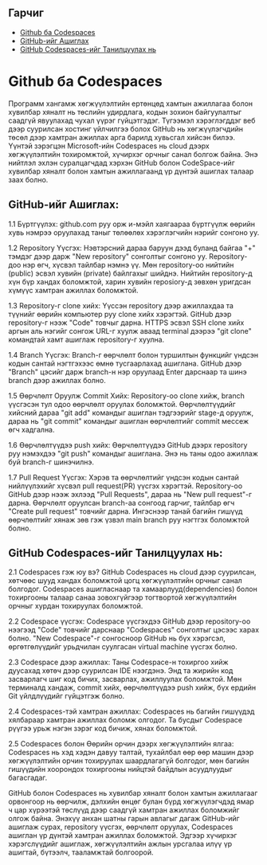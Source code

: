 ## Гарчиг

- [Github ба Codespaces](#github-ба-codespaces)
- [GitHub-ийг Ашиглах](#github-ийг-ашиглах)
- [GitHub Codespaces-ийг Танилцуулах нь](#github-codespaces-ийг-танилцуулах-нь)

# Github ба Codespaces

Программ хангамж хөгжүүлэлтийн ертөнцөд хамтын ажиллагаа болон хувилбар хяналт нь төслийн удирдлага, кодын зохион байгуулалтыг саадгүй явуулахад чухал үүрэг гүйцэтгэдэг. Түгээмэл хэрэглэгддэг веб дээр суурилсан хостинг үйлчилгээ болох GitHub нь хөгжүүлэгчдийн төсөл дээр хамтран ажиллах арга барилд хувьсгал хийсэн билээ. Үүнтэй зэрэгцэн Microsoft-ийн Codespaces нь cloud дээрх хөгжүүлэлтийн тохиромжтой, хүчирхэг орчныг санал болгож байна. Энэ нийтлэл эхлэн суралцагчдад хэрхэн GitHub болон CodeSpace-ийг хувилбар хяналт болон хамтын ажиллагаанд үр дүнтэй ашиглах талаар заах болно.

## GitHub-ийг Ашиглах:

1.1 Бүртгүүлэх:
github.com руу орж и-мэйл хаягаараа бүртгүүлж өөрийн хувь нэмрээ оруулахад таныг төлөөлөх хэрэглэгчийн нэрийг сонгоно уу.

1.2 Repository Үүсгэх:
Нэвтэрсний дараа баруун дээд буланд байгаа "+" тэмдэг дээр дарж "New repository" сонголтыг сонгоно уу. Repository-доо нэр өгч, хүсвэл тайлбар нэмнэ үү. Мөн repository-оо нийтийн (public) эсвэл хувийн (private) байлгахыг шийднэ. Нийтийн repository-д хүн бүр хандах боломжтой, харин хувийн reposiory-д зөвхөн уригдсан хүмүүс хамтран ажиллах боломжтой.

1.3 Repository-г clone хийх:
Үүссэн repository дээр ажиллахдаа та түүнийг өөрийн компьютер руу clone хийх хэрэгтэй. GitHub дээр repository-г нээж "Code" товчыг дарна. HTTPS эсвэл SSH clone хийх аргын аль нэгийг сонгож URL-г хуулж аваад terminal дээрээ "git clone" командтай хамт ашиглаж repository-г хуулна.

1.4 Branch Үүсгэх:
Branch-г өөрчлөлт болон туршилтын функцийг үндсэн кодын сантай нэгтгэхээс өмнө тусгаарлахад ашиглана. GitHub дээр "Branch" цэсийг дарж branch-н нэр оруулаад Enter дарснаар та шинэ branch дээр ажиллах болно.

1.5 Өөрчлөлт Оруулж Commit Хийх:
Repository-оо clone хийж, branch үүсгэсэн тул одоо өөрчлөлт оруулах боломжтой. Өөрчлөлтүүдийг хийсний дараа "git add" командыг ашиглан тэдгээрийг stage-д оруулж, дараа нь "git commit" командыг ашиглан өөрчлөлтийг commit мессеж өгч хадгална.

1.6 Өөрчлөлтүүдээ push хийх:
Өөрчлөлтүүдээ GitHub дээрх repository руу нэмэхдээ "git push" командыг ашиглана. Энэ нь таны одоо ажиллаж буй branch-г шинэчилнэ.

1.7 Pull Request Үүсгэх:
Хэрэв та өөрчлөлтийг үндсэн кодын сантай нийлүүлэхийг хүсвэл pull request(PR) үүсгэх хэрэгтэй. Repository-оо GitHub дээр нээж эхлээд "Pull Requests", дараа нь "New pull request"-г дарна. Өөрчлөлт оруулсан branch-аа сонгоод гарчиг, тайлбар өгч "Create pull request" товчийг дарна. Ингэснээр танай багийн гишүүд өөрчлөлтийг хянаж зөв гэж үзвэл main branch руу нэгтгэх боломжтой болно.

## GitHub Codespaces-ийг Танилцуулах нь:

2.1 Codespaces гэж юу вэ?
GitHub Codespaces нь cloud дээр суурилсан, хөтчөөс шууд хандах боломжтой цогц хөгжүүлэлтийн орчныг санал болгодог. Codespaces ашигласнаар та хамаарлууд(dependencies) болон тохиргооны талаар санаа зовохгүйгээр тогтвортой хөгжүүлэлтийн орчныг хурдан тохируулах боломжтой.

2.2 Codespace үүсгэх:
Codespace үүсгэхдээ GitHub дээр repository-оо нээгээд "Code" товчийг дарснаар "Codespaces" сонголтыг цэсээс харах болно. "New Codespace"-г сонгосноор GitHub нь бүх хэрэгсэл, өргөтгөлүүдийг урьдчилан суулгасан virtual machine үүсгэх болно.

2.3 Codespace дээр ажиллах:
Таны Codespace-н тохиргоо хийж дуусахад хөтөч дээр суурилсан IDE нээгдэнэ. Энд та жирийн код засварлагч шиг код бичих, засварлах, ажиллуулах боломжтой. Мөн терминалд хандаж, commit хийх, өөрчлөлтүүдээ push хийж, бүх ердийн Git үйлдлүүдийг гүйцэтгэж болно.

2.4 Codespaces-тэй хамтран ажиллах:
Codespaces нь багийн гишүүдэд хялбараар хамтран ажиллах боломж олгодог. Та бусдыг Codespace рүүгээ урьж нэгэн зэрэг код бичиж, хянах боломжтой.

2.5 Codespaces болон Өөрийн орчин дээрх хөгжүүлэлтийн ялгаа:
Codespaces нь хэд хэдэн давуу талтай, тухайлбал өөр өөр машин дээр хөгжүүлэлтийн орчин тохируулах шаардлагагүй болгодог, мөн багийн гишүүдийн хоорондох тохиргооны нийцтэй байдлын асуудлуудыг багасгадаг.

GitHub болон Codespaces нь хувилбар хяналт болон хамтын ажиллагааг орвонгоор нь өөрчилж, дэлхийн өнцөг булан бүрд хөгжүүлэгчдэд ямар ч цар хүрээтэй төслүүд дээр саадгүй хамтран ажиллах боломжийг олгож байна. Энэхүү анхан шатны гарын авлагыг дагаж GitHub-ийг ашиглаж сурах, repository үүсгэх, өөрчлөлт оруулах, Codespaces ашиглан үр дүнтэй хамтран ажиллах боломжтой. Эдгээр хүчирхэг хэрэгслүүдийг ашиглаж, хөгжүүлэлтийн ажлын урсгалаа илүү үр ашигтай, бүтээлч, тааламжтай болгоорой.
